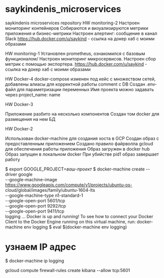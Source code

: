 # saykindenis_microservices
saykindenis microservices repository
HW monitoring-2
Настроен мониторинг контейнеров
Собираются и визуализируются метрики приложения и бизнес-метрики
Настроен алертинг: сообщение в канал Slack
<https://hub.docker.com/u/saykind> - ссылка на докер хаб с моими образами

HW monitoring-1
Установлен prometheus, ознакомился с базовым функционалом/
Настроен мониторинг микросервисов.
Настроен сбор метрик с помощью экспортера.
<https://hub.docker.com/u/saykind> - ссылка на докер хаб с моими образами


HW Docker-4
docker-compose изменен под кейс с множеством сетей, добавлены алиасы для корректной работы comment с DB
Создан .env-файл для параметризации переменных
Имя проекта можно задавать через project_name: name

HW Docker-3

Приложение разбито на несколько компонентов
Создан том docker для размещения на нем БД

HW Docker-2

Использован docker-machine для создания хоста в GCP
Создан образ с предоставленным приложением
Создано правило файрволла gcloud для обеспечения работы приложения
Образ загружен в docker hub
Образ запущен в локальном docker
При убийстве pid1 образ завершает работу

$ export GOOGLE_PROJECT=_ваш-проект_
$ docker-machine create --driver google \
    --google-machine-image https://www.googleapis.com/compute/v1/projects/ubuntu-os-
cloud/global/images/family/ubuntu-1604-lts \
    --google-machine-type n1-standard-1 \
    --google-open-port 5601/tcp \
    --google-open-port 9292/tcp \
    --google-open-port 9411/tcp \
logging ...
Docker is up and running!
To see how to connect your Docker Client to the Docker Engine running on this virtual machine,
run: docker-machine env logging
$ eval $(docker-machine env logging)
# узнаем IP адрес
$ docker-machine ip logging

gcloud compute firewall-rules create kibana --allow tcp:5601